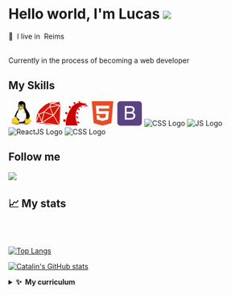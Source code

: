<link rel="stylesheet" href="https://cdn.jsdelivr.net/gh/devicons/devicon@v2.14.0/devicon.min.css">


# Hello world, I'm Lucas <a href="https://www.gautamkrishnar.com/"><img src="https://media.giphy.com/media/hvRJCLFzcasrR4ia7z/giphy.gif" width="25px"></a>
<p>📍&nbsp;&nbsp;I live in &nbsp;Reims</p>
<br>
Currently in the process of becoming a web developer

## My Skills

<img src="https://raw.githubusercontent.com/devicons/devicon/2ae2a900d2f041da66e950e4d48052658d850630/icons/linux/linux-original.svg" alt="JavaScript Logo" width="50" height="50"/>  <img src="https://raw.githubusercontent.com/devicons/devicon/2ae2a900d2f041da66e950e4d48052658d850630/icons/ruby/ruby-plain.svg" alt="JavaScript Logo" width="50" height="50"/> <img src="https://raw.githubusercontent.com/devicons/devicon/2ae2a900d2f041da66e950e4d48052658d850630/icons/rails/rails-plain.svg" alt="JavaScript Logo" width="50" height="50"/> <img src="https://raw.githubusercontent.com/devicons/devicon/2ae2a900d2f041da66e950e4d48052658d850630/icons/html5/html5-plain.svg" alt="JavaScript Logo" width="50" height="50"/> <img src="https://raw.githubusercontent.com/devicons/devicon/2ae2a900d2f041da66e950e4d48052658d850630/icons/bootstrap/bootstrap-plain.svg" alt="JavaScript Logo" width="50" height="50"/>  <img src="https://cdn.jsdelivr.net/gh/devicons/devicon/icons/css3/css3-plain-wordmark.svg" alt="CSS Logo" width="50" height="50" /> <img src="https://cdn.jsdelivr.net/gh/devicons/devicon/icons/javascript/javascript-original.svg" alt="JS Logo" width="50" height="50"/> <img src="https://cdn.jsdelivr.net/gh/devicons/devicon/icons/react/react-original-wordmark.svg" alt="ReactJS Logo" width="50" height="50"/>
 <img src="https://cdn.jsdelivr.net/gh/devicons/devicon/icons/visualstudio/visualstudio-plain.svg" alt="CSS Logo" width="50" height="50"/>


## Follow me

<a href="https://www.linkedin.com/in/lucas-oudart-40400a209/" target="_blank"><img src="https://img.shields.io/badge/linkedin-%230077B5.svg?&style=for-the-badge&logo=linkedin&logoColor=white" height=25></a>

## &#x1f4c8; My stats

<br>
<br>


[![Top Langs](https://github-readme-stats.vercel.app/api/top-langs/?username=Luucas51&hide=scss&layout=compact&theme=github_dark)](https://github.com/anuraghazra/github-readme-stats)

[![Catalin's GitHub stats](https://github-readme-stats.vercel.app/api?username=Luucas51&theme=github_dark)](https://github.com/anuraghazra/github-readme-stats)

<details>
    <summary><b>✨&nbsp;&nbsp;My&nbsp;curriculum</b></summary>
    
    
<p>
    Hello, I am currently training to become a web developer at <a src="https://www.thehackingproject.org/" target="_blank">The Hacking Project</a>.
<br>
    The first 3 months are very back end oriented with Ruby and Ruby On Rails web framework,
<br>
    we use Bootstrap to produce applications without worrying too much about the front end. 
<br>
    The last 3 months are oriented front end and back end with javascript, ReactJS and Redux (And always Ruby). 
<br>
    We also learn to respect the conventions of the different languages and to work with the AGIL/SCRUM methodology.

</p>

</details>

    
    




